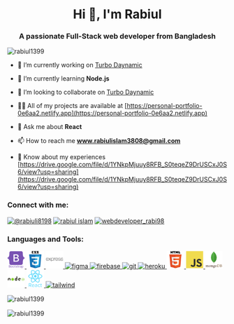 <h1 align="center">Hi 👋, I'm Rabiul</h1>
<h3 align="center">A passionate Full-Stack web developer from Bangladesh</h3>

<p align="left"> <img src="https://komarev.com/ghpvc/?username=rabiul1399&label=Profile%20views&color=0e75b6&style=flat" alt="rabiul1399" /> </p>

- 🔭 I’m currently working on [Turbo Daynamic](https://turbo-92a45.web.app)

- 🌱 I’m currently learning **Node.js**

- 👯 I’m looking to collaborate on [Turbo Daynamic](https://turbo-92a45.web.app/)

- 👨‍💻 All of my projects are available at [https://personal-portfolio-0e6aa2.netlify.app](https://personal-portfolio-0e6aa2.netlify.app)

- 💬 Ask me about **React**

- 📫 How to reach me **www.rabiulislam3808@gmail.com**

- 📄 Know about my experiences [https://drive.google.com/file/d/1YNkpMjuuy8RFB_S0teqeZ9DrUSCxJ0S6/view?usp=sharing](https://drive.google.com/file/d/1YNkpMjuuy8RFB_S0teqeZ9DrUSCxJ0S6/view?usp=sharing)

<h3 align="left">Connect with me:</h3>
<p align="left">
<a href="https://twitter.com/@rabiuli8198" target="blank"><img align="center" src="https://raw.githubusercontent.com/rahuldkjain/github-profile-readme-generator/master/src/images/icons/Social/twitter.svg" alt="@rabiuli8198" height="30" width="40" /></a>
<a href="https://fb.com/rabiul islam" target="blank"><img align="center" src="https://raw.githubusercontent.com/rahuldkjain/github-profile-readme-generator/master/src/images/icons/Social/facebook.svg" alt="rabiul islam" height="30" width="40" /></a>
<a href="https://instagram.com/webdeveloper_rabi98" target="blank"><img align="center" src="https://raw.githubusercontent.com/rahuldkjain/github-profile-readme-generator/master/src/images/icons/Social/instagram.svg" alt="webdeveloper_rabi98" height="30" width="40" /></a>
</p>

<h3 align="left">Languages and Tools:</h3>
<p align="left"> <a href="https://getbootstrap.com" target="_blank" rel="noreferrer"> <img src="https://raw.githubusercontent.com/devicons/devicon/master/icons/bootstrap/bootstrap-plain-wordmark.svg" alt="bootstrap" width="40" height="40"/> </a> <a href="https://www.w3schools.com/css/" target="_blank" rel="noreferrer"> <img src="https://raw.githubusercontent.com/devicons/devicon/master/icons/css3/css3-original-wordmark.svg" alt="css3" width="40" height="40"/> </a> <a href="https://expressjs.com" target="_blank" rel="noreferrer"> <img src="https://raw.githubusercontent.com/devicons/devicon/master/icons/express/express-original-wordmark.svg" alt="express" width="40" height="40"/> </a> <a href="https://www.figma.com/" target="_blank" rel="noreferrer"> <img src="https://www.vectorlogo.zone/logos/figma/figma-icon.svg" alt="figma" width="40" height="40"/> </a> <a href="https://firebase.google.com/" target="_blank" rel="noreferrer"> <img src="https://www.vectorlogo.zone/logos/firebase/firebase-icon.svg" alt="firebase" width="40" height="40"/> </a> <a href="https://git-scm.com/" target="_blank" rel="noreferrer"> <img src="https://www.vectorlogo.zone/logos/git-scm/git-scm-icon.svg" alt="git" width="40" height="40"/> </a> <a href="https://heroku.com" target="_blank" rel="noreferrer"> <img src="https://www.vectorlogo.zone/logos/heroku/heroku-icon.svg" alt="heroku" width="40" height="40"/> </a> <a href="https://www.w3.org/html/" target="_blank" rel="noreferrer"> <img src="https://raw.githubusercontent.com/devicons/devicon/master/icons/html5/html5-original-wordmark.svg" alt="html5" width="40" height="40"/> </a> <a href="https://developer.mozilla.org/en-US/docs/Web/JavaScript" target="_blank" rel="noreferrer"> <img src="https://raw.githubusercontent.com/devicons/devicon/master/icons/javascript/javascript-original.svg" alt="javascript" width="40" height="40"/> </a> <a href="https://www.mongodb.com/" target="_blank" rel="noreferrer"> <img src="https://raw.githubusercontent.com/devicons/devicon/master/icons/mongodb/mongodb-original-wordmark.svg" alt="mongodb" width="40" height="40"/> </a> <a href="https://nodejs.org" target="_blank" rel="noreferrer"> <img src="https://raw.githubusercontent.com/devicons/devicon/master/icons/nodejs/nodejs-original-wordmark.svg" alt="nodejs" width="40" height="40"/> </a> <a href="https://reactjs.org/" target="_blank" rel="noreferrer"> <img src="https://raw.githubusercontent.com/devicons/devicon/master/icons/react/react-original-wordmark.svg" alt="react" width="40" height="40"/> </a> <a href="https://tailwindcss.com/" target="_blank" rel="noreferrer"> <img src="https://www.vectorlogo.zone/logos/tailwindcss/tailwindcss-icon.svg" alt="tailwind" width="40" height="40"/> </a> </p>

<p><img align="center" src="https://github-readme-stats.vercel.app/api/top-langs?username=rabiul1399&show_icons=true&locale=en&layout=compact" alt="rabiul1399" /></p>

<p><img align="center" src="https://github-readme-streak-stats.herokuapp.com/?user=rabiul1399&" alt="rabiul1399" /></p>
